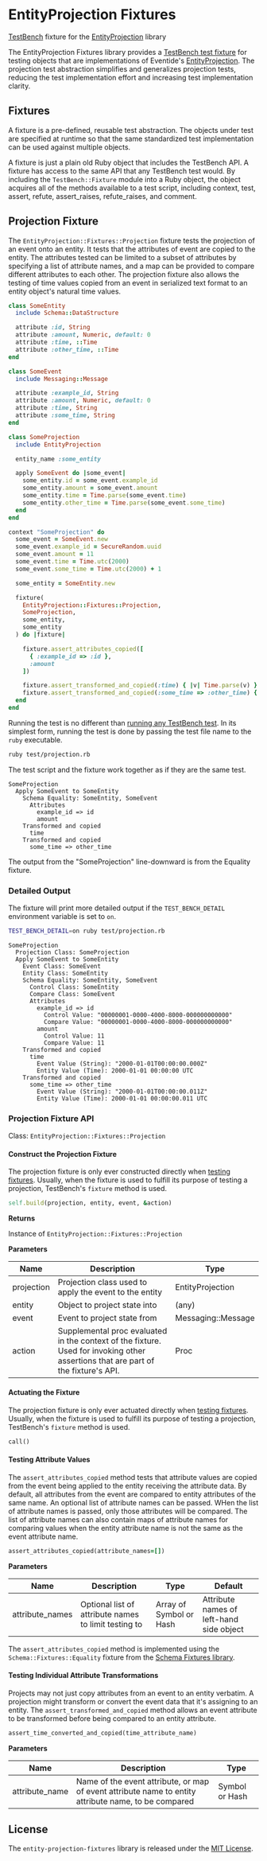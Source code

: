 # EntityProjection Fixtures

[TestBench](http://test-bench.software/) fixture for the [EntityProjection](https://github.com/eventide-project/entity-projection) library

The EntityProjection Fixtures library provides a [TestBench test fixture](http://test-bench.software/user-guide/fixtures.html) for testing objects that are implementations of Eventide's [EntityProjection](http://docs.eventide-project.org/user-guide/projection.html). The projection test abstraction simplifies and generalizes projection tests, reducing the test implementation effort and increasing test implementation clarity.

## Fixtures

A fixture is a pre-defined, reusable test abstraction. The objects under test are specified at runtime so that the same standardized test implementation can be used against multiple objects.

A fixture is just a plain old Ruby object that includes the TestBench API. A fixture has access to the same API that any TestBench test would. By including the `TestBench::Fixture` module into a Ruby object, the object acquires all of the methods available to a test script, including context, test, assert, refute, assert_raises, refute_raises, and comment.

## Projection Fixture

The `EntityProjection::Fixtures::Projection` fixture tests the projection of an event onto an entity. It tests that the attributes of event are copied to the entity. The attributes tested can be limited to a subset of attributes by specifying a list of attribute names, and a map can be provided to compare different attributes to each other. The projection fixture also allows the testing of time values copied from an event in serialized text format to an entity object's natural time values.

``` ruby
class SomeEntity
  include Schema::DataStructure

  attribute :id, String
  attribute :amount, Numeric, default: 0
  attribute :time, ::Time
  attribute :other_time, ::Time
end

class SomeEvent
  include Messaging::Message

  attribute :example_id, String
  attribute :amount, Numeric, default: 0
  attribute :time, String
  attribute :some_time, String
end

class SomeProjection
  include EntityProjection

  entity_name :some_entity

  apply SomeEvent do |some_event|
    some_entity.id = some_event.example_id
    some_entity.amount = some_event.amount
    some_entity.time = Time.parse(some_event.time)
    some_entity.other_time = Time.parse(some_event.some_time)
  end
end

context "SomeProjection" do
  some_event = SomeEvent.new
  some_event.example_id = SecureRandom.uuid
  some_event.amount = 11
  some_event.time = Time.utc(2000)
  some_event.some_time = Time.utc(2000) + 1

  some_entity = SomeEntity.new

  fixture(
    EntityProjection::Fixtures::Projection,
    SomeProjection,
    some_entity,
    some_entity
  ) do |fixture|

    fixture.assert_attributes_copied([
      { :example_id => :id },
      :amount
    ])

    fixture.assert_transformed_and_copied(:time) { |v| Time.parse(v) }
    fixture.assert_transformed_and_copied(:some_time => :other_time) { |v| Time.parse(v) }
  end
end
```

Running the test is no different than [running any TestBench test](http://test-bench.software/user-guide/running-tests.html). In its simplest form, running the test is done by passing the test file name to the `ruby` executable.

``` bash
ruby test/projection.rb
```

The test script and the fixture work together as if they are the same test.

```
SomeProjection
  Apply SomeEvent to SomeEntity
    Schema Equality: SomeEntity, SomeEvent
      Attributes
        example_id => id
        amount
    Transformed and copied
      time
    Transformed and copied
      some_time => other_time
```

The output from the "SomeProjection" line-downward is from the Equality fixture.

### Detailed Output

The fixture will print more detailed output if the `TEST_BENCH_DETAIL` environment variable is set to `on`.

``` bash
TEST_BENCH_DETAIL=on ruby test/projection.rb
```

```
SomeProjection
  Projection Class: SomeProjection
  Apply SomeEvent to SomeEntity
    Event Class: SomeEvent
    Entity Class: SomeEntity
    Schema Equality: SomeEntity, SomeEvent
      Control Class: SomeEntity
      Compare Class: SomeEvent
      Attributes
        example_id => id
          Control Value: "00000001-0000-4000-8000-000000000000"
          Compare Value: "00000001-0000-4000-8000-000000000000"
        amount
          Control Value: 11
          Compare Value: 11
    Transformed and copied
      time
        Event Value (String): "2000-01-01T00:00:00.000Z"
        Entity Value (Time): 2000-01-01 00:00:00 UTC
    Transformed and copied
      some_time => other_time
        Event Value (String): "2000-01-01T00:00:00.011Z"
        Entity Value (Time): 2000-01-01 00:00:00.011 UTC
```

### Projection Fixture API

Class: `EntityProjection::Fixtures::Projection`

#### Construct the Projection Fixture

The projection fixture is only ever constructed directly when [testing fixtures](http://test-bench.software/user-guide/fixtures.html#testing-fixtures). Usually, when the fixture is used to fulfill its purpose of testing a projection, TestBench's `fixture` method is used.

``` ruby
self.build(projection, entity, event, &action)
```

**Returns**

Instance of `EntityProjection::Fixtures::Projection`

**Parameters**

| Name | Description | Type |
| --- | --- | --- |
| projection | Projection class used to apply the event to the entity | EntityProjection |
| entity | Object to project state into  | (any) |
| event | Event to project state from | Messaging::Message |
| action | Supplemental proc evaluated in the context of the fixture. Used for invoking other assertions that are part of the fixture's API. | Proc |

#### Actuating the Fixture

The projection fixture is only ever actuated directly when [testing fixtures](http://test-bench.software/user-guide/fixtures.html#testing-fixtures). Usually, when the fixture is used to fulfill its purpose of testing a projection, TestBench's `fixture` method is used.

``` ruby
call()
```

#### Testing Attribute Values

The `assert_attributes_copied` method tests that attribute values are copied from the event being applied to the entity receiving the attribute data. By default, all attributes from the event are compared to entity attributes of the same name. An optional list of attribute names can be passed. WHen the list of attribute names is passed, only those attributes will be compared. The list of attribute names can also contain maps of attribute names for comparing values when the entity attribute name is not the same as the event attribute name.

``` ruby
assert_attributes_copied(attribute_names=[])
```

**Parameters**

| Name | Description | Type | Default |
| --- | --- | --- | --- |
| attribute_names | Optional list of attribute names to limit testing to | Array of Symbol or Hash | Attribute names of left-hand side object |

The `assert_attributes_copied` method is implemented using the `Schema::Fixtures::Equality` fixture from the [Schema Fixtures library](https://github.com/eventide-project/schema-fixtures).

#### Testing Individual Attribute Transformations

Projects may not just copy attributes from an event to an entity verbatim. A projection might transform or convert the event data that it's assigning to an entity. The `assert_transformed_and_copied` method allows an event attribute to be transformed before being compared to an entity attribute.

``` ruby
assert_time_converted_and_copied(time_attribute_name)
```

**Parameters**

| Name | Description | Type |
| --- | --- | --- |
| attribute_name | Name of the event attribute, or map of event attribute name to entity attribute name, to be compared | Symbol or Hash |

## License

The `entity-projection-fixtures` library is released under the [MIT License](https://github.com/eventide-project/entity-projection-fixtures/blob/master/MIT-License.txt).
